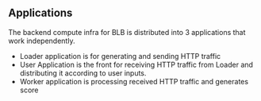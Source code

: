 ## Applications

The backend compute infra for BLB is distributed into 3 applications that work independently.

* Loader application is for generating and sending HTTP traffic
* User Application is the front for receiving HTTP traffic from Loader and 
  distributing it according to user inputs. 
* Worker application is processing received HTTP traffic and generates score
